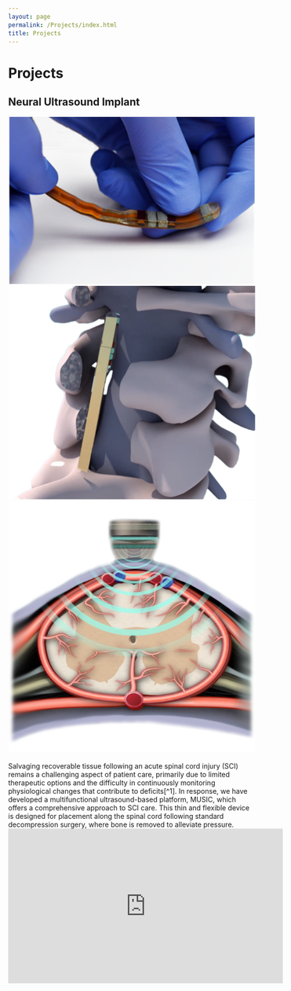 ```yaml
---
layout: page
permalink: /Projects/index.html
title: Projects
---
```


# Projects

## Neural Ultrasound Implant
<div class="third">
<img src="/images/projs/device.png">
<img src="/images/projs/context.png">
<img src="/images/projs/spine.png">
</div>
<br>Salvaging recoverable tissue following an acute spinal cord injury (SCI) remains a challenging aspect of patient care, primarily due to limited therapeutic options and the difficulty in continuously monitoring physiological changes that contribute to deficits[^1]. In response, we have developed a multifunctional ultrasound-based platform, MUSIC, which offers a comprehensive approach to SCI care. This thin and flexible device is designed for placement along the spinal cord following standard decompression surgery, where bone is removed to alleviate pressure.
<iframe width="560" height="315" src="https://www.youtube.com/watch?v=X1YDXpdL1vA" frameborder="0" allowfullscreen></iframe>
</br>

[^1]: Lorach, Henri, et al. *Walking naturally after spinal cord injury using a brain–spine interface.* Nature 618.7963 (2023): 126-133.
